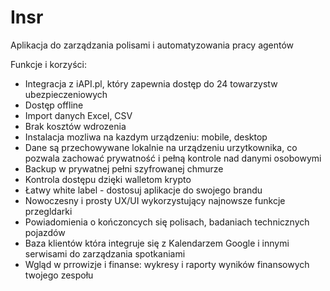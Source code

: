 # Insr

Aplikacja do zarządzania polisami i automatyzowania pracy agentów

Funkcje i korzyści:
- Integracja z iAPI.pl, który zapewnia dostęp do 24 towarzystw ubezpieczeniowych
- Dostęp offline
- Import danych Excel, CSV
- Brak kosztów wdrozenia
- Instalacja mozliwa na kazdym urządzeniu: mobile, desktop
- Dane są przechowywane lokalnie na urządzeniu urzytkownika, co pozwala zachować prywatność i pełną kontrole nad danymi osobowymi
- Backup w prywatnej pełni szyfrowanej chmurze
- Kontrola dostępu dzięki walletom krypto
- Łatwy white label - dostosuj aplikacje do swojego brandu
- Nowoczesny i prosty UX/UI wykorzystujący najnowsze funkcje przegldarki
- Powiadomienia o kończoncych się polisach, badaniach technicznych pojazdów
- Baza klientów która integruje się z Kalendarzem Google i innymi serwisami do zarządzania spotkaniami
- Wgląd w prrowizje i finanse: wykresy i raporty wyników finansowych twojego zespołu